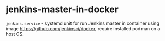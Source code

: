 # jenkins-master-in-docker

```jenkins.service``` - systemd unit for run Jenkins master in container using image https://github.com/jenkinsci/docker, require installed podman on a host OS.
